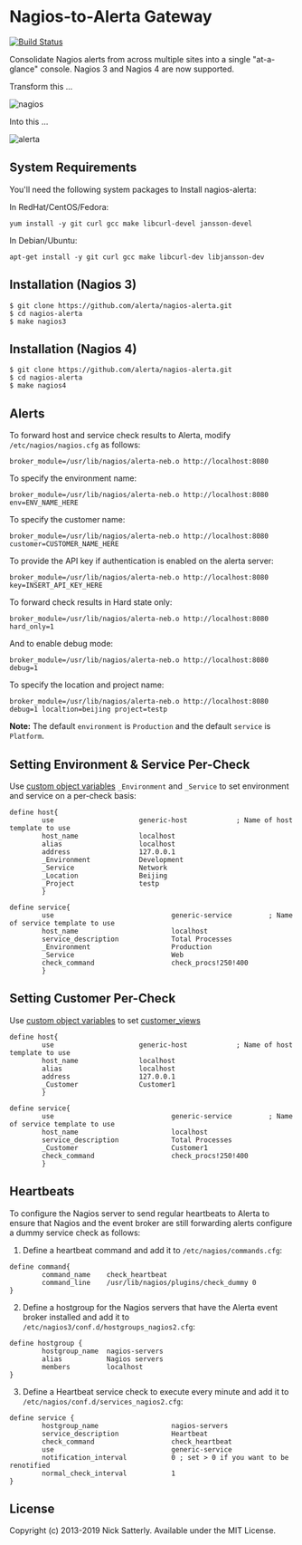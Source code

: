 Nagios-to-Alerta Gateway
========================

[![Build Status](https://travis-ci.org/alerta/nagios-alerta.png)](https://travis-ci.org/alerta/nagios-alerta)

Consolidate Nagios alerts from across multiple sites into a single
"at-a-glance" console. Nagios 3 and Nagios 4 are now supported.

Transform this ...

![nagios](/docs/images/nagios3-v3.png?raw=true)

Into this ...

![alerta](/docs/images/nagios3-alerta-v3.png?raw=true)

System Requirements
------------

You'll need the following system packages to Install nagios-alerta:

In RedHat/CentOS/Fedora:
```
yum install -y git curl gcc make libcurl-devel jansson-devel
```

In Debian/Ubuntu:
```
apt-get install -y git curl gcc make libcurl-dev libjansson-dev
```

Installation (Nagios 3)
------------

    $ git clone https://github.com/alerta/nagios-alerta.git
    $ cd nagios-alerta
    $ make nagios3

Installation (Nagios 4)
------------

    $ git clone https://github.com/alerta/nagios-alerta.git
    $ cd nagios-alerta
    $ make nagios4

Alerts
------

To forward host and service check results to Alerta,
modify `/etc/nagios/nagios.cfg` as follows:
```
broker_module=/usr/lib/nagios/alerta-neb.o http://localhost:8080
```

To specify the environment name:
```
broker_module=/usr/lib/nagios/alerta-neb.o http://localhost:8080 env=ENV_NAME_HERE
```
To specify the customer name:
```
broker_module=/usr/lib/nagios/alerta-neb.o http://localhost:8080 customer=CUSTOMER_NAME_HERE
```
To provide the API key if authentication is enabled on the alerta server:
```
broker_module=/usr/lib/nagios/alerta-neb.o http://localhost:8080 key=INSERT_API_KEY_HERE
```

To forward check results in Hard state only:
```
broker_module=/usr/lib/nagios/alerta-neb.o http://localhost:8080 hard_only=1
```

And to enable debug mode:
```
broker_module=/usr/lib/nagios/alerta-neb.o http://localhost:8080 debug=1
```

To specify the location and project name:
```
broker_module=/usr/lib/nagios/alerta-neb.o http://localhost:8080 debug=1 localtion=beijing project=testp
```

**Note:** The default `environment` is `Production` and the default `service` is `Platform`.

Setting Environment & Service Per-Check
---------------------------------------

Use [custom object variables](https://assets.nagios.com/downloads/nagioscore/docs/nagioscore/3/en/customobjectvars.html)
`_Environment` and `_Service` to set environment and service on a
per-check basis:

```
define host{
        use                     generic-host            ; Name of host template to use
        host_name               localhost
        alias                   localhost
        address                 127.0.0.1
        _Environment            Development
        _Service                Network
        _Location               Beijing
        _Project                testp
        }
```

```
define service{
        use                             generic-service         ; Name of service template to use
        host_name                       localhost
        service_description             Total Processes
        _Environment                    Production
        _Service                        Web
        check_command                   check_procs!250!400
        }
```


Setting Customer Per-Check
--------------------------

Use [custom object variables](https://assets.nagios.com/downloads/nagioscore/docs/nagioscore/3/en/customobjectvars.html) to set [customer_views](http://alerta.readthedocs.io/en/latest/customer-views.html)

```
define host{
        use                     generic-host            ; Name of host template to use
        host_name               localhost
        alias                   localhost
        address                 127.0.0.1
        _Customer               Customer1
        }
```

```
define service{
        use                             generic-service         ; Name of service template to use
        host_name                       localhost
        service_description             Total Processes
        _Customer                       Customer1
        check_command                   check_procs!250!400
        }
```


Heartbeats
----------

To configure the Nagios server to send regular heartbeats to Alerta to
ensure that Nagios and the event broker are still forwarding alerts
configure a dummy service check as follows:

1. Define a heartbeat command and add it to `/etc/nagios/commands.cfg`:
```
define command{
        command_name    check_heartbeat
        command_line    /usr/lib/nagios/plugins/check_dummy 0
}
```

2. Define a hostgroup for the Nagios servers that have the Alerta event
broker installed and add it to `/etc/nagios3/conf.d/hostgroups_nagios2.cfg`:
```
define hostgroup {
        hostgroup_name  nagios-servers
        alias           Nagios servers
        members         localhost
}
```

3. Define a Heartbeat service check to execute every minute and add it
to `/etc/nagios/conf.d/services_nagios2.cfg`:
```
define service {
        hostgroup_name                  nagios-servers
        service_description             Heartbeat
        check_command                   check_heartbeat
        use                             generic-service
        notification_interval           0 ; set > 0 if you want to be renotified
        normal_check_interval           1
}
```

License
-------

Copyright (c) 2013-2019 Nick Satterly. Available under the MIT License.
